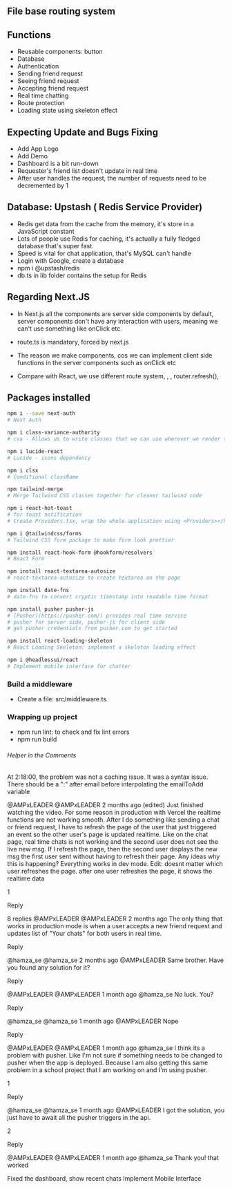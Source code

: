 ## File base routing system

## Functions

- Reusable components: button
- Database
- Authentication
- Sending friend request
- Seeing friend request
- Accepting friend request
- Real time chatting
- Route protection
- Loading state using skeleton effect

## Expecting Update and Bugs Fixing

- Add App Logo
- Add Demo
- Dashboard is a bit run-down
- Requester's friend list doesn't update in real time
- After user handles the request, the number of requests need to be decremented by 1

## Database: Upstash ( Redis Service Provider)

- Redis get data from the cache from the memory, it's store in a JavaScript constant
- Lots of people use Redis for caching, it's actually a fully fledged database that's super fast.
- Speed is vital for chat application, that's MySQL can't handle
- Login with Google, create a database
- npm i @upstash/redis
- db.ts in lib folder contains the setup for Redis

## Regarding Next.JS

- In Next.js all the components are server side components by default, server components don't have any interaction with users, meaning we can't use something like onClick etc.

- route.ts is mandatory, forced by next.js

- The reason we make components, cos we can implement client side functions in the server components such as onClick etc

- Compare with React, we use different route system, <Link />, <Image />, router.refresh(),

## Packages installed

```bash
npm i --save next-auth
# Next Auth
```

```bash
npm i class-variance-authority
# cva - Allows us to write classes that we can use wherever we render the button
```

```bash
npm i lucide-react
# Lucide - icons dependency
```

```bash
npm i clsx
# Conditional className
```

```bash
npm tailwind-merge
# Merge Tailwind CSS classes together for cleaner tailwind code
```

```bash
npm i react-hot-toast
# for toast notification
# Create Providers.tsx, wrap the whole application using <Providers></Providers>
```

```bash
npm i @tailwindcss/forms
# Tailwind CSS form package to make form look prettier
```

```bash
npm install react-hook-form @hookform/resolvers
# React Form
```

```bash
npm install react-textarea-autosize
# react-textarea-autosize to create textarea on the page
```

```bash
npm install date-fns
# date-fns to convert cryptic timestamp into readable time format
```

```bash
npm install pusher pusher-js
# [Pusher](https://pusher.com/) provides real time service
# pusher for server side, pusher-js for client side
# get pusher credentials from pusher.com to get started
```

```bash
npm install react-loading-skeleton
# React Loading Skeleton: implement a skeleton loading effect
```

```bash
npm i @headlessui/react
# Implement mobile interface for chatter
```

### Build a middleware

- Create a file: src/middleware.ts

### Wrapping up project

- npm run lint: to check and fix lint errors
- npm run build

###### Helper in the Comments

At 2:18:00, the problem was not a caching issue. It was a syntax issue. There should be a ":" after email before interpolating the emailToAdd variable

@AMPxLEADER
@AMPxLEADER
2 months ago (edited)
Just finished watching the video. For some reason in production with Vercel the realtime functions are not working smooth. After I do something like sending a chat or friend request, I have to refresh the page of the user that just triggered an event so the other user's page is updated realtime. Like on the chat page, real time chats is not working and the second user does not see the live new msg. If I refresh the page, then the second user displays the new msg the first user sent without having to refresh their page. Any ideas why this is happening? Everything works in dev mode. Edit: doesnt matter which user refreshes the page. after one user refreshes the page, it shows the realtime data

1

Reply

8 replies
@AMPxLEADER
@AMPxLEADER
2 months ago
The only thing that works in production mode is when a user accepts a new friend request and updates list of "Your chats" for both users in real time.

Reply

@hamza_se
@hamza_se
2 months ago
@AMPxLEADER Same brother. Have you found any solution for it?

Reply

@AMPxLEADER
@AMPxLEADER
1 month ago
@hamza_se No luck. You?

Reply

@hamza_se
@hamza_se
1 month ago
@AMPxLEADER Nope

Reply

@AMPxLEADER
@AMPxLEADER
1 month ago
@hamza_se I think its a problem with pusher. Like I'm not sure if something needs to be changed to pusher when the app is deployed. Because I am also getting this same problem in a school project that I am working on and I'm using pusher.

1

Reply

@hamza_se
@hamza_se
1 month ago
@AMPxLEADER I got the solution, you just have to await all the pusher triggers in the api.

2

Reply

@AMPxLEADER
@AMPxLEADER
1 month ago
@hamza_se Thank you! that worked

Fixed the dashboard, show recent chats
Implement Mobile Interface

